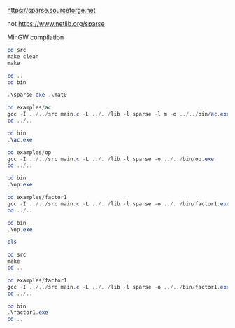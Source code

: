https://sparse.sourceforge.net

not https://www.netlib.org/sparse

MinGW compilation

```powershell
cd src
make clean
make

cd ..
cd bin

.\sparse.exe .\mat0
```

```powershell
cd examples/ac
gcc -I ../../src main.c -L ../../lib -l sparse -l m -o ../../bin/ac.exe
cd ../..

cd bin
.\ac.exe
```

```powershell
cd examples/op
gcc -I ../../src main.c -L ../../lib -l sparse -o ../../bin/op.exe
cd ../..

cd bin
.\op.exe
```

```powershell
cd examples/factor1
gcc -I ../../src main.c -L ../../lib -l sparse -o ../../bin/factor1.exe
cd ../..

cd bin
.\op.exe
```

```powershell
cls

cd src
make
cd ..

cd examples/factor1
gcc -I ../../src main.c -L ../../lib -l sparse -o ../../bin/factor1.exe
cd ../..

cd bin
.\factor1.exe
cd ..

```
